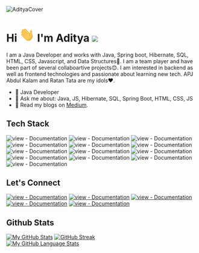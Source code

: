 ![AdityaCover](https://user-images.githubusercontent.com/68966858/191962868-452c3da3-e1ad-42ff-8cce-426e879f495c.png)
# Hi <img src="https://raw.githubusercontent.com/ABSphreak/ABSphreak/master/gifs/Hi.gif" width="40px"> I'm Aditya <img src="https://camo.githubusercontent.com/d3359cb00ab0b5ed8f2e1fe3fceb4fbaf3b614340f8c0db99c17b9f50b351770/68747470733a2f2f656d6f6a69732e736c61636b6d6f6a69732e636f6d2f656d6f6a69732f696d616765732f313533313834393433302f343234362f626c6f622d73756e676c61737365732e6769663f31353331383439343330" width="40px">
I am a Java Developer and works with Java, Spring boot, Hibernate, SQL, HTML, CSS, Javascript, and Data Structures📖. I am a team player and have been part of several collaboartive projects😊. I am interested in backend as well as frontend technologies and passionate about learning new tech. APJ Abdul Kalam and Ratan Tata are my idols❤️.<br>

- 🌱 Java Developer
- 💬 Ask me about: Java, JS, Hibernate, SQL, Spring Boot, HTML, CSS, JS
- 📖 Read my blogs on [Medium](https://medium.com/@hereaditya).

## Tech Stack
![view - Documentation](https://img.shields.io/badge/Java-orange?style=for-the-badge&logo=gitea)
![view - Documentation](https://img.shields.io/badge/Hibernate-blue?style=for-the-badge&logo=hibernate)
![view - Documentation](https://img.shields.io/badge/Mysql-ffca3a?style=for-the-badge&logo=mysql)
![view - Documentation](https://img.shields.io/badge/Maven-C71A36?style=for-the-badge&logo=apachemaven)
![view - Documentation](https://img.shields.io/badge/Swagger-white?style=for-the-badge&logo=swagger)
![view - Documentation](https://img.shields.io/badge/Spring_Boot-purple?style=for-the-badge&logo=appveyor)
![view - Documentation](https://img.shields.io/badge/Rest_API-80aaed?style=for-the-badge&logo=fastapi)
![view - Documentation](https://img.shields.io/badge/Postman-ff595e?style=for-the-badge&logo=postman)
![view - Documentation](https://img.shields.io/badge/Git-6a4c93?style=for-the-badge&logo=git)
![view - Documentation](https://img.shields.io/badge/HTML-grey?style=for-the-badge&logo=html5)
![view - Documentation](https://img.shields.io/badge/CSS-66e882?style=for-the-badge&logo=css3)
![view - Documentation](https://img.shields.io/badge/JavaScript-0a0a0a?style=for-the-badge&logo=javascript)
![view - Documentation](https://img.shields.io/badge/BootStrap-de2ab0?style=for-the-badge&logo=bootstrap)

## Let's Connect
[![view - Documentation](https://img.shields.io/badge/LinkedIn-43bccd?style=for-the-badge&logo=linkedin&)](https://www.linkedin.com/in/adityasinghskit/)
[![view - Documentation](https://img.shields.io/badge/Twitter-662e9b?style=for-the-badge&logo=twitter)](https://twitter.com/adityasingh2303)
[![view - Documentation](https://img.shields.io/badge/Porfolio-ea3546?style=for-the-badge&logo=readthedocs)](https://adityaportfolio.dorik.io/)
[![view - Documentation](https://img.shields.io/badge/Gmail-f86624?style=for-the-badge&logo=gmail)](mailto:adityasinghskit@gmail.com)
[![view - Documentation](https://img.shields.io/badge/Medium-black?style=for-the-badge&logo=medium)](https://medium.com/@hereaditya)

## Github Stats
[![My GitHub Stats](https://github-readme-stats.vercel.app/api/?username=adityasinghskit&count_private=true&theme=tokyonight&showicons=true)]()
[![GitHub Streak](http://github-readme-streak-stats.herokuapp.com?user=adityasinghskit&theme=tokyonight)](https://git.io/streak-stats)<br>
[![My GitHub Language Stats](https://github-readme-stats.vercel.app/api/top-langs/?username=adityasinghskit&langs_count=4&theme=tokyonight)]()<br>
